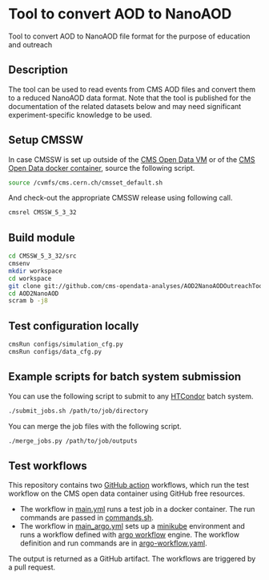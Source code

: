 # Tool  to convert AOD to NanoAOD


Tool to convert AOD to NanoAOD file format for the purpose of education and outreach

## Description

The tool can be used to read events from CMS AOD files and convert them to a reduced NanoAOD data format. Note that the tool is published for the documentation of the related datasets below and may need significant experiment-specific knowledge to be used.

## Setup CMSSW

In case CMSSW is set up outside of the [CMS Open Data VM](http://opendata.cern.ch/record/252) or of the [CMS Open Data docker container](http://opendata.cern.ch/docs/cms-guide-docker), source the following script.

```bash
source /cvmfs/cms.cern.ch/cmsset_default.sh
```

And check-out the appropriate CMSSW release using following call.

```bash
cmsrel CMSSW_5_3_32
```

## Build module

```bash
cd CMSSW_5_3_32/src
cmsenv
mkdir workspace
cd workspace
git clone git://github.com/cms-opendata-analyses/AOD2NanoAODOutreachTool -b v1.2 AOD2NanoAOD
cd AOD2NanoAOD
scram b -j8
```

## Test configuration locally

```bash
cmsRun configs/simulation_cfg.py
cmsRun configs/data_cfg.py
```

## Example scripts for batch system submission

You can use the following script to submit to any [HTCondor](https://research.cs.wisc.edu/htcondor/) batch system.

```bash
./submit_jobs.sh /path/to/job/directory
```

You can merge the job files with the following script.

```bash
./merge_jobs.py /path/to/job/outputs
```

## Test workflows 

This repository contains two [GitHub action](https://github.com/features/actions) workflows, which run the test workflow on the CMS open data container using GitHub free resources.  
- The workflow in [main.yml](.github/workflows/main.yml) runs a test job in a docker container. The run commands are passed in [commands.sh](commands.sh).
- The workflow in [main_argo.yml](.github/workflows/main_argo.yml) sets up a [minikube](https://minikube.sigs.k8s.io/docs/start/) environment and runs a workflow defined with [argo workflow](https://argoproj.github.io/argo/quick-start/) engine. The workflow definition and run commands are in [argo-workflow.yaml](argo-workflow.yaml).

The output is returned as a GitHub artifact. The workflows are triggered by a pull request.
